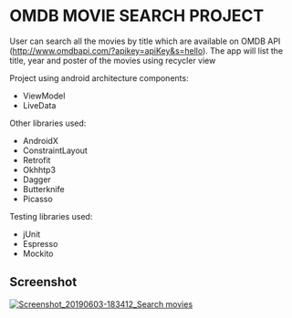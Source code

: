 # OMDB MOVIE SEARCH PROJECT
User can search all the movies by title which are available on OMDB API (http://www.omdbapi.com/?apikey=apiKey&s=hello). The app will list the title, year and poster 
of the movies using recycler view

Project using android architecture components:
* ViewModel
* LiveData

Other libraries used:
* AndroidX
* ConstraintLayout
* Retrofit
* Okhhtp3
* Dagger
* Butterknife
* Picasso

Testing libraries used:
* jUnit
* Espresso
* Mockito

## Screenshot
[
![Screenshot_20190603-183412_Search movies](https://user-images.githubusercontent.com/6768278/58845090-b54f4700-862e-11e9-9043-a163b1af3e94.jpg)
](url)
